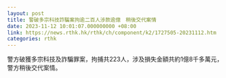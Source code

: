 ```yaml
---
layout: post
title: 警破多宗科技詐騙案拘逾二百人涉款逾億　稍後交代案情
date: 2023-11-12 10:01:07.000000000 +08:00
link: https://news.rthk.hk/rthk/ch/component/k2/1727505-20231112.htm
categories: rthk
---
```


警方破獲多宗科技及詐騙罪案，拘捕共223人，涉及損失金額共約1億8千多萬元，警方稍後交代案情。
